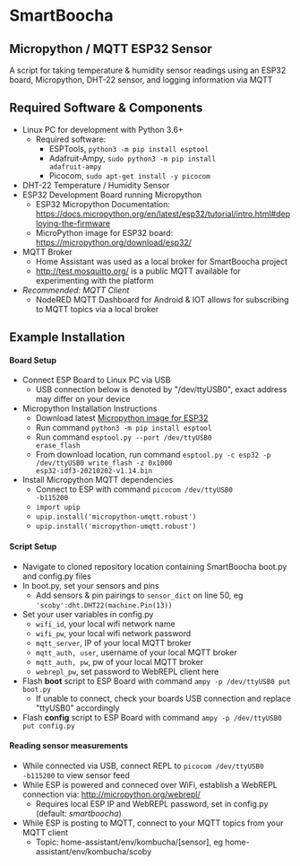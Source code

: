 # SmartBoocha
## Micropython / MQTT ESP32 Sensor
A script for taking temperature & humidity sensor readings using an ESP32 board, Micropython, DHT-22 sensor, and logging information via MQTT

## Required Software & Components
- Linux PC for development with Python 3.6+
    - Required software: 
        - ESPTools, <code>python3 -m pip install esptool</code>
        - Adafruit-Ampy, <code>sudo python3 -m pip install adafruit-ampy</code>
        - Picocom, <code>sudo apt-get install -y picocom</code>
- DHT-22 Temperature / Humidity Sensor
- ESP32 Development Board running Micropython
    - ESP32 Micropython Documentation: https://docs.micropython.org/en/latest/esp32/tutorial/intro.html#deploying-the-firmware
    - MicroPython image for ESP32 board: https://micropython.org/download/esp32/
- MQTT Broker
    - Home Assistant was used as a local broker for SmartBoocha project
    - http://test.mosquitto.org/ is a public MQTT available for experimenting with the platform 
- _Recommended: MQTT Client_
    - NodeRED MQTT Dashboard for Android & IOT allows for subscribing to MQTT topics via a local broker 

## Example Installation
#### Board Setup
- Connect ESP Board to Linux PC via USB
    - USB connection below is denoted by "/dev/ttyUSB0", exact address may differ on your device
- Micropython Installation Instructions
    - Download latest [Micropython image for ESP32](https://micropython.org/download/esp32/)
    - Run command <code>python3 -m pip install esptool</code>
    - Run command <code>esptool.py --port /dev/ttyUSB0 erase_flash</code>
    - From download location, run command <code>esptool.py -c esp32 -p /dev/ttyUSB0 write_flash -z 0x1000 esp32-idf3-20210202-v1.14.bin</code>
- Install Micropython MQTT dependencies
    - Connect to ESP with command <code>picocom /dev/ttyUSB0 -b115200</code>
    - <code>import upip</code>
    - <code>upip.install('micropython-umqtt.robust')</code>
    - <code>upip.install('micropython-umqtt.robust')</code>

#### Script Setup
- Navigate to cloned repository location containing SmartBoocha boot.py and config.py files
- In boot.py, set your sensors and pins
    - Add sensors & pin pairings to <code>sensor_dict</code> on line 50, eg <code>'scoby':dht.DHT22(machine.Pin(13))</code>
- Set your user variables in config.py
    - <code>wifi_id</code>, your local wifi network name
    - <code>wifi_pw</code>, your local wifi network password
    - <code>mqtt_server</code>, IP of your local MQTT broker
    - <code>mqtt_auth, user</code>, username of your local MQTT broker
    - <code>mqtt_auth, pw</code>, pw of your local MQTT broker
    - <code>webrepl_pw</code>, set password to WebREPL client here
- Flash __boot__ script to ESP Board with command <code>ampy -p /dev/ttyUSB0 put boot.py</code>
    - If unable to connect, check your boards USB connection and replace "ttyUSB0" accordingly
- Flash __config__ script to ESP Board with command <code>ampy -p /dev/ttyUSB0 put config.py</code>
    
#### Reading sensor measurements 
- While connected via USB, connect REPL to <code>picocom /dev/ttyUSB0 -b115200</code> to view sensor feed 
- While ESP is powered and conneced over WiFi, establish a WebREPL connection via: http://micropython.org/webrepl/
    - Requires local ESP IP and WebREPL password, set in config.py (default: _smartboocha_)
- While ESP is posting to MQTT, connect to your MQTT topics from your MQTT client
    - Topic: home-assistant/env/kombucha/[sensor], eg home-assistant/env/kombucha/scoby
    